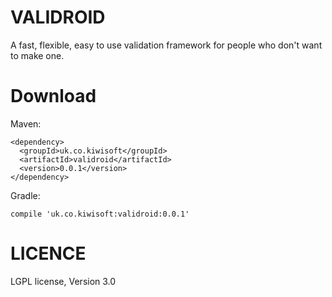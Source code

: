VALIDROID
===
A fast, flexible, easy to use validation framework for people who don't want to make one.

Download
===

Maven:

    <dependency>
      <groupId>uk.co.kiwisoft</groupId>
      <artifactId>validroid</artifactId>
      <version>0.0.1</version>
    </dependency>

Gradle:

    compile 'uk.co.kiwisoft:validroid:0.0.1'

LICENCE
===
LGPL license, Version 3.0
